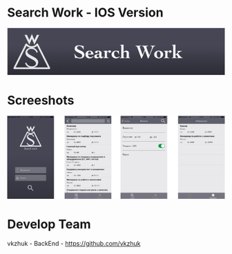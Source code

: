 # Search Work - IOS Version
![alt text](logoGit//Artboard@3x.png)


 # Screeshots
![alt text](LogoGit//Group.png)
# Develop Team
vkzhuk - BackEnd - https://github.com/vkzhuk
